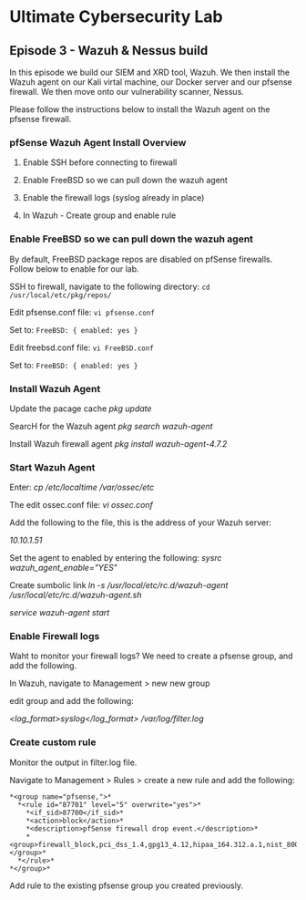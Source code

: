 # Ultimate Cybersecurity Lab



## Episode 3 - Wazuh & Nessus build

In this episode we build our SIEM and XRD tool, Wazuh. We then install the Wazuh agent on our Kali virtal machine, our Docker server and our pfsense firewall.   We then move onto our vulnerability scanner, Nessus.

Please follow the instructions below to install the Wazuh agent on the pfsense firewall.



### pfSense Wazuh Agent Install Overview

1. Enable SSH before connecting to firewall

2. Enable FreeBSD so we can pull down the wazuh agent

3. Enable the firewall logs (syslog already in place)

4. In Wazuh - Create group and enable rule




### Enable FreeBSD so we can pull down the wazuh agent

By default, FreeBSD package repos are disabled on pfSense firewalls.  Follow below to enable for our lab.

SSH to firewall, navigate to the following directory:
```cd /usr/local/etc/pkg/repos/```

Edit pfsense.conf file:
```vi pfsense.conf```

Set to:
```FreeBSD: { enabled: yes }```

Edit freebsd.conf file:
```vi FreeBSD.conf```

Set to:
```FreeBSD: { enabled: yes }```





### Install Wazuh Agent

Update the pacage cache
*pkg update*

SearcH for the Wazuh agent
*pkg search wazuh-agent*

Install Wazuh firewall agent
*pkg install wazuh-agent-4.7.2*




### Start Wazuh Agent

Enter:
*cp /etc/localtime /var/ossec/etc*

The edit ossec.conf file:
*vi ossec.conf*

Add the following to the file, this is the address of your Wazuh server:
*<server>*
  *<address>10.10.1.51</address>*
*</server>*

 
Set the agent to enabled by entering the following:
*sysrc wazuh_agent_enable="YES"*

Create sumbolic link
*ln -s /usr/local/etc/rc.d/wazuh-agent /usr/local/etc/rc.d/wazuh-agent.sh*

*service wazuh-agent start*







### Enable Firewall logs
Waht to monitor your firewall logs? We need to create a pfsense group, and add the following.

In Wazuh, navigate to Management > new new group

edit group and add the following:

*<localfile>*
	*<log_format>syslog</log_format>*
	*<location>/var/log/filter.log</location>*
*</localfile>*



### Create custom rule
Monitor the output in filter.log file.

Navigate to Management > Rules > create a new rule and add the following:

```
*<group name="pfsense,">*
  *<rule id="87701" level="5" overwrite="yes">*
    *<if_sid>87700</if_sid>*
    *<action>block</action>*
    *<description>pfSense firewall drop event.</description>*
    *<group>firewall_block,pci_dss_1.4,gpg13_4.12,hipaa_164.312.a.1,nist_800_53_SC.7,tsc_CC6.7,tsc_CC6.8,</group>*
  *</rule>*
*</group>*
```
Add rule to the existing pfsense group you created previously.







